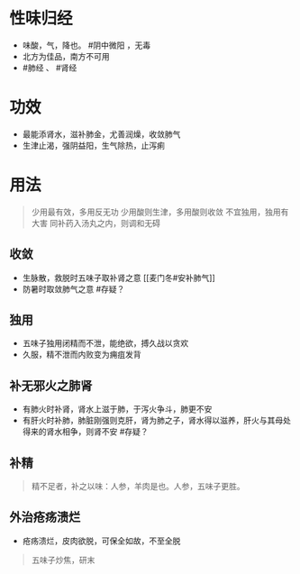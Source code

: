 # 性味归经
- 味酸，气，降也。 #阴中微阳 ，无毒
- 北方为佳品，南方不可用
-  #肺经 、 #肾经
# 功效
- 最能添肾水，滋补肺金，尤善润燥，收敛肺气
- 生津止渴，强阴益阳，生气除热，止泻痢
# 用法
>少用最有效，多用反无功
>少用酸则生津，多用酸则收敛
>不宜独用，独用有大害
>同补药入汤丸之内，则调和无碍
## 收敛
- 生脉散，救脱时五味子取补肾之意 [[麦门冬#安补肺气]]
- 防暑时取敛肺气之意 #存疑？ 
## 独用
- 五味子独用闭精而不泄，能绝欲，搏久战以贪欢
- 久服，精不泄而内败变为痈疽发背
## 补无邪火之肺肾
- 有肺火时补肾，肾水上滋于肺，于泻火争斗，肺更不安
- 有肝火时补肺，肺脏刚强则克肝，肾为肺之子，肾水得以滋养，肝火与其母处得来的肾水相争，则肾不安 #存疑？ 
## 补精
> 精不足者，补之以味：人参，羊肉是也。人参，五味子更胜。
## 外治疮疡溃烂
- 疮疡溃烂，皮肉欲脱，可保全如故，不至全脱
>五味子炒焦，研末

